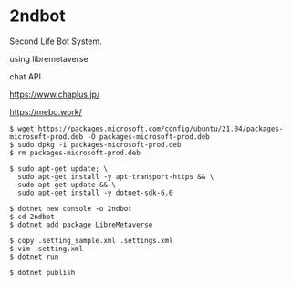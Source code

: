 # 2ndbot

Second Life Bot System.

using libremetaverse

chat API

https://www.chaplus.jp/

https://mebo.work/


```
$ wget https://packages.microsoft.com/config/ubuntu/21.04/packages-microsoft-prod.deb -O packages-microsoft-prod.deb
$ sudo dpkg -i packages-microsoft-prod.deb
$ rm packages-microsoft-prod.deb

$ sudo apt-get update; \
  sudo apt-get install -y apt-transport-https && \
  sudo apt-get update && \
  sudo apt-get install -y dotnet-sdk-6.0

$ dotnet new console -o 2ndbot
$ cd 2ndbot
$ dotnet add package LibreMetaverse

$ copy .setting_sample.xml .settings.xml
$ vim .setting.xml
$ dotnet run

$ dotnet publish
```
